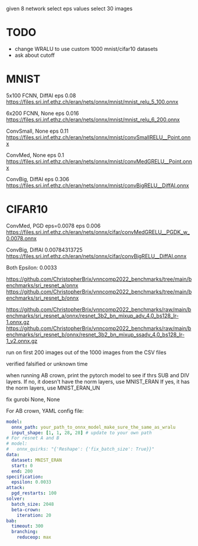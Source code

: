 given 8 network
select eps values
select 30 images


# TODO
- change WRALU to use custom 1000 mnist/cifar10 datasets
- ask about cutoff

# MNIST
5x100 FCNN, DiffAI
eps 0.08
https://files.sri.inf.ethz.ch/eran/nets/onnx/mnist/mnist_relu_5_100.onnx

6x200 FCNN, None
eps 0.016
https://files.sri.inf.ethz.ch/eran/nets/onnx/mnist/mnist_relu_6_200.onnx

ConvSmall, None
eps 0.11
https://files.sri.inf.ethz.ch/eran/nets/onnx/mnist/convSmallRELU__Point.onnx

ConvMed, None
eps 0.1
https://files.sri.inf.ethz.ch/eran/nets/onnx/mnist/convMedGRELU__Point.onnx

ConvBig, DiffAI
eps 0.306
https://files.sri.inf.ethz.ch/eran/nets/onnx/mnist/convBigRELU__DiffAI.onnx



# CIFAR10
ConvMed, PGD eps=0.0078
eps 0.006
https://files.sri.inf.ethz.ch/eran/nets/onnx/cifar/convMedGRELU__PGDK_w_0.0078.onnx

ConvBig, DiffAI
0.00784313725
https://files.sri.inf.ethz.ch/eran/nets/onnx/cifar/convBigRELU__DiffAI.onnx



Both Epsilon: 0.0033

https://github.com/ChristopherBrix/vnncomp2022_benchmarks/tree/main/benchmarks/sri_resnet_a/onnx
https://github.com/ChristopherBrix/vnncomp2022_benchmarks/tree/main/benchmarks/sri_resnet_b/onnx

https://github.com/ChristopherBrix/vnncomp2022_benchmarks/raw/main/benchmarks/sri_resnet_a/onnx/resnet_3b2_bn_mixup_adv_4.0_bs128_lr-1.onnx.gz
https://github.com/ChristopherBrix/vnncomp2022_benchmarks/raw/main/benchmarks/sri_resnet_b/onnx/resnet_3b2_bn_mixup_ssadv_4.0_bs128_lr-1_v2.onnx.gz

run on first 200 images out of the 1000 images from the CSV files

verified falsified or unknown
time


when running AB crown, print the pytorch model to see if thrs SUB and DIV layers.
If no, it doesn't have the norm layers, use MNIST_ERAN
If yes, it has the norm layers, use MNIST_ERAN_UN

fix gurobi
None, None

For AB crown, YAML config file:
```yaml
model:
  onnx_path: your_path_to_onnx_model_make_sure_the_same_as_wralu
  input_shape: [1, 1, 28, 28] # update to your own path
# For resnet A and B
# model:
#   onnx_quirks: "{'Reshape': {'fix_batch_size': True}}"
data:
  dataset: MNIST_ERAN
  start: 0
  end: 200
specification:
  epsilon: 0.0033
attack:
  pgd_restarts: 100
solver:
  batch_size: 2048
  beta-crown:
    iteration: 20
bab:
  timeout: 300
  branching:
    reduceop: max
```
